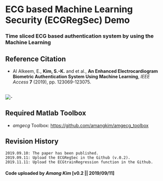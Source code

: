 # ECG based Machine Learning Security (ECGRegSec) Demo 
### Time sliced ECG based authentication system by using the Machine Learning


## Reference Citation
* Al Alkeem, E., **Kim, S.-K.** and et al., **An Enhanced Electrocardiogram Biometric Authentication System Using Machine Learning**, *IEEE Access* **7** (2019), pp. 123069-123075.
</br></br>

![-](https://ieeexplore.ieee.org/ielx7/6287639/8600701/8812730/graphical_abstract/access-gagraphic-2937357.jpg)


## Required Matlab Toolbox
* *amgecg* Toolbox: https://github.com/amangkim/amgecg_toolbox

## Revision History
```
2019.09.10: The paper has been published.
2019.09.11: Upload the ECGRegSec in the Github (v.0.2).
2019.11.11: Upload the ECGtrainRegression function in the Github.
```

#### Code uploaded by *Amang Kim* [v0.2 || 2019/09/11]
